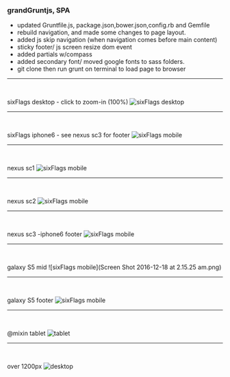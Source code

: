 ### grandGruntjs, SPA
- updated Gruntfile.js, package.json,bower.json,config.rb and Gemfile 
- rebuild navigation, and made some changes to page layout.
- added js skip navigation (when navigation comes before main content)
- sticky footer/ js screen resize dom event
- added partials w/compass
- added secondary font/ moved google fonts to sass folders.
- git clone then run grunt on terminal to load page to browser

<hr />
  
  <br />
  
  sixFlags desktop - click to zoom-in (100%)
  ![sixFlags desktop](sixFlagsDesktop.png)
  
  
  
  <hr />
  
  <br />
  
  sixFlags iphone6 - see nexus sc3 for footer
  ![sixFlags mobile](iphone6plus.png)
  
  
  <hr />
  
  <br />
  
  nexus sc1 
  ![sixFlags mobile](nexus_screenshot.png)
  
  <hr />
  
  <br />
  
  nexus sc2
  ![sixFlags mobile](nexus_mid.png)
  
  <hr />
  
  <br />
  
  nexus sc3 -iphone6 footer 
  ![sixFlags mobile](nexus_footer.png)
  
  

  
  
  <hr />
  
  <br />
  
  galaxy S5 mid
  ![sixFlags mobile](Screen Shot 2016-12-18 at 2.15.25 am.png)
  
  
  <hr />
  
  <br />
  
  galaxy S5 footer
  ![sixFlags mobile](galaxys5footer.png)
  
  
  
  
  




<hr />
  
  <br />
  
  @mixin tablet
  ![tablet](screenshot-tablet.png)
  
  
  <hr />
  
  <br />
  
  over 1200px
  ![desktop](screenshot-over1200.png)
  



 







